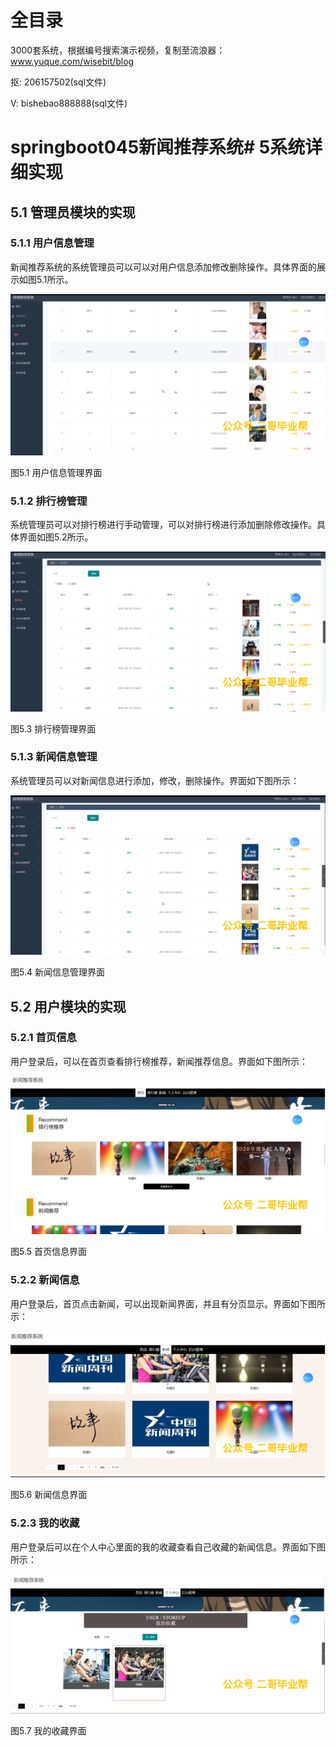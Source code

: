 # 全目录

3000套系统，根据编号搜索演示视频，复制至流浪器：www.yuque.com/wisebit/blog


<p>抠: 206157502(sql文件)</p>
<p>V: bishebao888888(sql文件)</p>


# springboot045新闻推荐系统# 5系统详细实现
## 5.1 管理员模块的实现
### 5.1.1 用户信息管理
新闻推荐系统的系统管理员可以可以对用户信息添加修改删除操作。具体界面的展示如图5.1所示。

![](/md/blog.010.png)

图5.1 用户信息管理界面
### 5.1.2 排行榜管理
系统管理员可以对排行榜进行手动管理，可以对排行榜进行添加删除修改操作。具体界面如图5.2所示。

![](/md/blog.011.png)

图5.3 排行榜管理界面
### 5.1.3 新闻信息管理
系统管理员可以对新闻信息进行添加，修改，删除操作。界面如下图所示：

![](/md/blog.012.png)

图5.4 新闻信息管理界面

## 5.2 用户模块的实现
### 5.2.1 首页信息
用户登录后，可以在首页查看排行榜推荐，新闻推荐信息。界面如下图所示：

![](/md/blog.013.png)

图5.5 首页信息界面
### 5.2.2 新闻信息
用户登录后，首页点击新闻，可以出现新闻界面，并且有分页显示。界面如下图所示：

![](/md/blog.014.png)

图5.6 新闻信息界面
### 5.2.3 我的收藏
用户登录后可以在个人中心里面的我的收藏查看自己收藏的新闻信息。界面如下图所示：

![](/md/blog.015.png)

图5.7 我的收藏界面
















